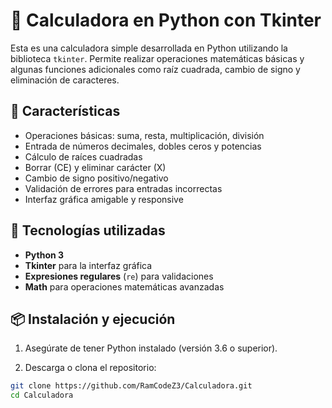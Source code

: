 # 🧮 Calculadora en Python con Tkinter

Esta es una calculadora simple desarrollada en Python utilizando la biblioteca `tkinter`. Permite realizar operaciones matemáticas básicas y algunas funciones adicionales como raíz cuadrada, cambio de signo y eliminación de caracteres.

## 🚀 Características

- Operaciones básicas: suma, resta, multiplicación, división
- Entrada de números decimales, dobles ceros y potencias
- Cálculo de raíces cuadradas
- Borrar (CE) y eliminar carácter (X)
- Cambio de signo positivo/negativo
- Validación de errores para entradas incorrectas
- Interfaz gráfica amigable y responsive

## 🧱 Tecnologías utilizadas

- **Python 3**
- **Tkinter** para la interfaz gráfica
- **Expresiones regulares** (`re`) para validaciones
- **Math** para operaciones matemáticas avanzadas

## 📦 Instalación y ejecución

1. Asegúrate de tener Python instalado (versión 3.6 o superior).

2. Descarga o clona el repositorio:

```bash
git clone https://github.com/RamCodeZ3/Calculadora.git
cd Calculadora

